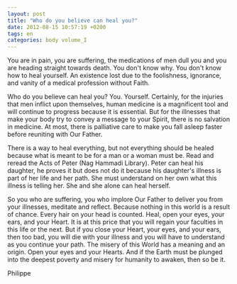 ```yaml
---
layout: post
title: "Who do you believe can heal you?"
date: 2012-08-15 10:57:19 +0200
tags: en
categories: body volume_I
---
```

You are in pain, you are suffering, the medications of men dull you and you are heading straight towards death. You don't know why. You don't know how to heal yourself. An existence lost due to the foolishness, ignorance, and vanity of a medical profession without Faith.

Who do you believe can heal you? You. Yourself. Certainly, for the injuries that men inflict upon themselves, human medicine is a magnificent tool and will continue to progress because it is essential. But for the illnesses that make your body try to convey a message to your Spirit, there is no salvation in medicine. At most, there is palliative care to make you fall asleep faster before reuniting with Our Father.

There is a way to heal everything, but not everything should be healed because what is meant to be for a man or a woman must be. Read and reread the Acts of Peter (Nag Hammadi Library). Peter can heal his daughter, he proves it but does not do it because his daughter's illness is part of her life and her path. She must understand on her own what this illness is telling her. She and she alone can heal herself.

So you who are suffering, you who implore Our Father to deliver you from your illnesses, meditate and reflect. Because nothing in this world is a result of chance. Every hair on your head is counted. Heal, open your eyes, your ears, and your Heart. It is at this price that you will regain your faculties in this life or the next. But if you close your Heart, your eyes, and your ears, then too bad, you will die with your illness and you will have to understand as you continue your path. The misery of this World has a meaning and an origin. Open your eyes and your Hearts. And if the Earth must be plunged into the deepest poverty and misery for humanity to awaken, then so be it.

Philippe

<!-- This work is licensed under a Creative Commons Attribution-NonCommercial 4.0 International License. -->